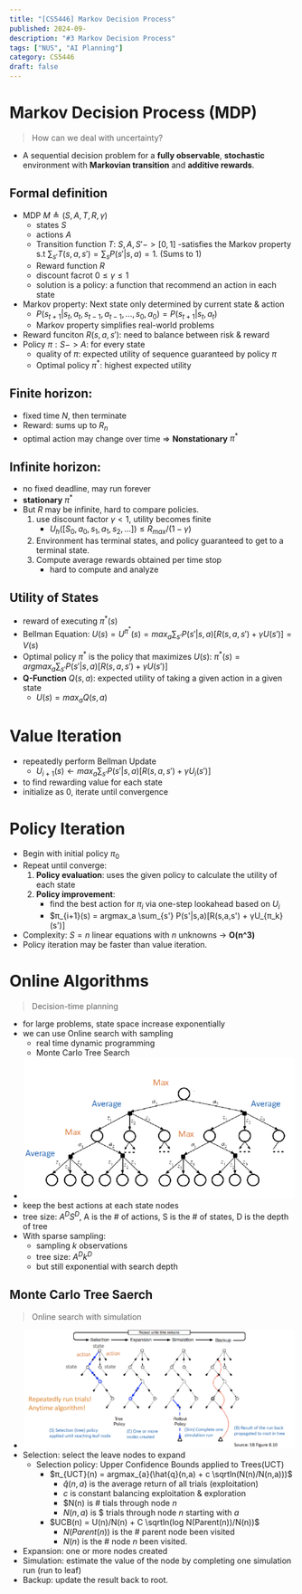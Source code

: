 ```yaml
---
title: "[CS5446] Markov Decision Process"
published: 2024-09-
description: "#3 Markov Decision Process"
tags: ["NUS", "AI Planning"]
category: CS5446
draft: false
---
```


# Markov Decision Process (MDP)
> How can we deal with uncertainty?
- A sequential decision problem for a **fully observable**, **stochastic** environment with **Markovian transition** and **additive rewards**.

## Formal definition
- MDP $M ≜ (S, A, T, R, γ)$
    - states $S$
    - actions $A$
    - Transition function $T$: $S, A, S' -> [0, 1]$
        -satisfies the Markov property s.t $\sum_{s'} T(s,a,s') = \sum_{s} P(s'|s,a) = 1$. (Sums to 1)
    - Reward function $R$
    - discount facrot $0 ≤ γ ≤ 1$
    - solution is a policy: a function that recommend an action in each state
- Markov property: Next state only determined by current state & action
    - $P(s_{t+1}|s_t, a_t, s_{t-1}, a_{t-1}, ..., s_0, a_0) = P(s_{t+1}|s_t, a_t)$
    - Markov property simplifies real-world problems
- Reward funciton $R(s,a,s')$: need to balance between risk & reward
- Policy $π: S -> A$: for every state
    - quality of $π$: expected utility of sequence guaranteed by policy $π$
    - Optimal policy $π^*$: highest expected utility

## Finite horizon:
- fixed time $N$, then terminate
- Reward: sums up to $R_n$
- optimal action may change over time => **Nonstationary** $π^*$

## Infinite horizon:
- no fixed deadline, may run forever
- **stationary** $π^*$
- But *R* may be infinite, hard to compare policies.
    1. use discount factor $γ < 1$, utility becomes finite
        - $U_h([S_0, a_0, s_1, a_1,s_2, ...]) ≤ R_{max}/(1-γ)$
    2. Environment has terminal states, and policy guaranteed to get to a terminal state.
    3. Compute average rewards obtained per time stop
        - hard to compute and analyze

## Utility of States
- reward of executing $π^*(s)$
- Bellman Equation: $U(s) = U^{π^*}(s) = max_{a} \sum_{s'} P(s'|s,a)[R(s,a,s') + γU(s')] = V(s)$
- Optimal policy $π^*$ is the policy that maximizes $U(s)$: $π^*(s) = argmax_{a} \sum_{s'} P(s'|s,a)[R(s,a,s') + γU(s')]$
- **Q-Function** $Q(s,a)$: expected utility of taking a given action in a given state
    - $U(s) = max_a Q(s,a)$

# Value Iteration
- repeatedly perform Bellman Update
    - $U_{i+1}(s) ← max_a \sum_{s'} P(s'|s,a) [R(s,a,s') + γU_i(s')]$
- to find rewarding value for each state
- initialize as 0, iterate until convergence

# Policy Iteration
- Begin with initial policy $π_0$
- Repeat until converge:
    1. **Policy evaluation**: uses the given policy to calculate the utility of each state
    2. **Policy improvement**: 
        - find the best action for $π_i$ via one-step lookahead based on $U_i$
        - $π_{i+1}(s) = argmax_a \sum_{s'} P(s'|s,a)[R(s,a,s') + γU_{π_k}(s')]
- Complexity: $S = n$ linear equations with $n$ unknowns -> **O(n^3)** 
- Policy iteration may be faster than value iteration.

# Online Algorithms
> Decision-time planning
- for large problems, state space increase exponentially
- we can use Online search with sampling
    - real time dynamic programming
    - Monte Carlo Tree Search
- ![Online search tree](online_search_tree.png)
- keep the best actions at each state nodes
- tree size: $A^D S^D$, A is the # of actions, S is the # of states, D is the depth of tree
- With sparse sampling:
    - sampling $k$ observations
    - tree size: $A^D k^D$
    - but still exponential with search depth

## Monte Carlo Tree Saerch
> Online search with simulation
- ![Monte Carlo](MC.png)
- Selection: select the leave nodes to expand
    - Selection policy: Upper Confidence Bounds applied to Trees(UCT)
        - $π_{UCT}(n) = argmax_{a}(\hat{q}(n,a) + c \sqrtln(N(n)/N(n,a)))$
            - $\hat{q}(n,a)$ is the average return of all trials (exploitation)
            - $c$ is constant balancing exploitation & exploration
            - $N(n) is # tials through node $n$
            - $N(n,a)$ is $ trials through node $n$ starting with $a$
        - $UCB(n) = U(n)/N(n) + C \sqrtln(log N(Parent(n))/N(n))$
            - $N(Parent(n))$ is the # parent node been visited
            - $N(n)$ is the # node $n$ been visited.
- Expansion: one or more nodes created
- Simulation: estimate the value of the node by completing one simulation run (run to leaf)
- Backup: update the result back to root.
